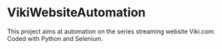 # VikiWebsiteAutomation
This project aims at automation on the series streaming website Viki.com. Coded with Python and Selenium.
